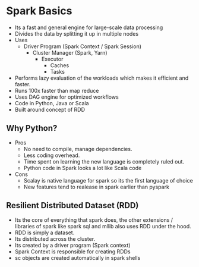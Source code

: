 # Spark Basics

* Its a fast and general engine for large-scale data processing
* Divides the data by splitting it up in multiple nodes
* Uses
  * Driver Program (Spark Context / Spark Session)
    * Cluster Manager (Spark, Yarn)
      * Executor
        * Caches
        * Tasks
* Performs lazy evaluation of the workloads which makes it efficient and faster.
* Runs 100x faster than map reduce
* Uses DAG engine for optimized workflows
* Code in Python, Java or Scala
* Built around concept of RDD

## Why Python?

* Pros
  * No need to compile, manage dependencies.
  * Less coding overhead.
  * Time spent on learning the new language is completely ruled out.
  * Python code in Spark looks a lot like Scala code
* Cons
  * Scalay is native language for spark so its the first language of choice
  * New features tend to realease in spark earlier than pyspark

## Resilient Distributed Dataset (RDD)

* Its the core of everything that spark does, the other extensions / libraries of spark like spark sql and mllib also uses RDD under the hood.
* RDD is simply a dataset.
* Its distributed across the cluster.
* Its created by a driver program (Spark context)
* Spark Context is responsible for creating RDDs
* sc objects are created automatically in spark shells

